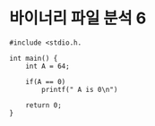 # 바이너리 파일 분석 6

```
#include <stdio.h.

int main() {
	int A = 64;
	
	if(A == 0)
		printf(" A is 0\n")
	
	return 0;
}
```

